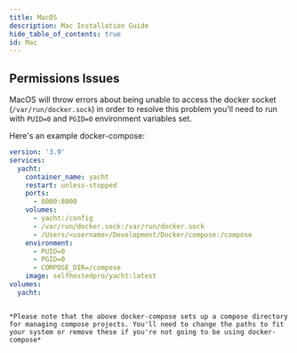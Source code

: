 ```yaml
---
title: MacOS
description: Mac Installation Guide
hide_table_of_contents: true
id: Mac
---
```


## Permissions Issues
MacOS will throw errors about being unable to access the docker socket (`/var/run/docker.sock`) in order to resolve this problem you'll need to run with `PUID=0` and `PGID=0` environment variables set. 

Here's an example docker-compose:

```yaml title="docker-compose.yml"
version: '3.9'
services:
  yacht:
    container_name: yacht
    restart: unless-stopped
    ports:
      - 8000:8000
    volumes:
      - yacht:/config
      - /var/run/docker.sock:/var/run/docker.sock
      - /Users/<username>/Development/Docker/compose:/compose
    environment:
      - PUID=0
      - PGID=0
      - COMPOSE_DIR=/compose
    image: selfhostedpro/yacht:latest
volumes:
  yacht:
```
```

*Please note that the above docker-compose sets up a compose directory for managing compose projects. You'll need to change the paths to fit your system or remove these if you're not going to be using docker-compose*
